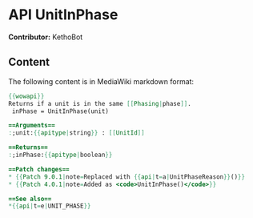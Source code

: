 # API UnitInPhase

**Contributor:** KethoBot

## Content

The following content is in MediaWiki markdown format:

```mediawiki
{{wowapi}}
Returns if a unit is in the same [[Phasing|phase]].
 inPhase = UnitInPhase(unit)

==Arguments==
:;unit:{{apitype|string}} : [[UnitId]]

==Returns==
:;inPhase:{{apitype|boolean}}

==Patch changes==
* {{Patch 9.0.1|note=Replaced with {{api|t=a|UnitPhaseReason}}()}}
* {{Patch 4.0.1|note=Added as <code>UnitInPhase()</code>}}

==See also==
*{{api|t=e|UNIT_PHASE}}
```